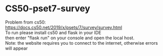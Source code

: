 # CS50-pset7-survey
Problem from cs50: https://docs.cs50.net/2019/x/psets/7/survey/survey.html \
To run please install cs50 and flask in your IDE\
then enter "flask run" on your console and open the local host. \
Note: the website requires you to connect to the internet, otherwise errors will appear
